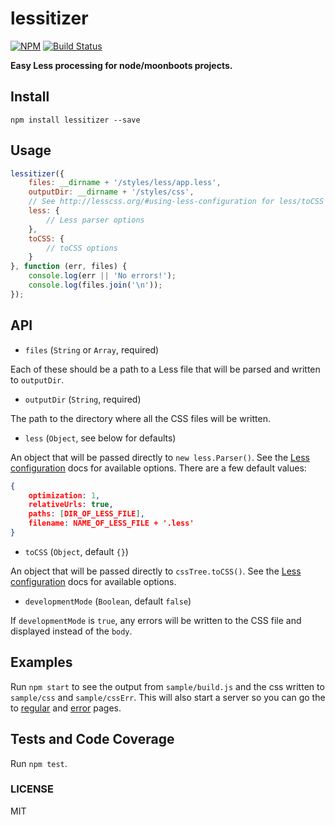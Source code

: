 lessitizer
===============

[![NPM](https://nodei.co/npm/lessitizer.png)](https://nodei.co/npm/lessitizer/)
[![Build Status](https://travis-ci.org/lukekarrys/lessitizer.png?branch=master)](https://travis-ci.org/lukekarrys/lessitizer)

**Easy Less processing for node/moonboots projects.**


## Install

`npm install lessitizer --save`


## Usage

```js
lessitizer({
    files: __dirname + '/styles/less/app.less',
    outputDir: __dirname + '/styles/css',
    // See http://lesscss.org/#using-less-configuration for less/toCSS options
    less: {
        // Less parser options
    },
    toCSS: {
        // toCSS options
    }
}, function (err, files) {
    console.log(err || 'No errors!');
    console.log(files.join('\n'));
});
```


## API

- `files` (`String` or `Array`, required)

Each of these should be a path to a Less file that will be parsed and written to `outputDir`.

- `outputDir` (`String`, required)

The path to the directory where all the CSS files will be written.

- `less` (`Object`, see below for defaults)

An object that will be passed directly to `new less.Parser()`. See the [Less configuration](http://lesscss.org/#using-less-configuration) docs for available options. There are a few default values:

```json
{
    optimization: 1,
    relativeUrls: true,
    paths: [DIR_OF_LESS_FILE],
    filename: NAME_OF_LESS_FILE + '.less'
}
```

- `toCSS` (`Object`, default `{}`)

An object that will be passed directly to `cssTree.toCSS()`. See the [Less configuration](http://lesscss.org/#using-less-configuration) docs for available options.

- `developmentMode` (`Boolean`, default `false`)

If `developmentMode` is `true`, any errors will be written to the CSS file and displayed instead of the `body`.


## Examples

Run `npm start` to see the output from `sample/build.js` and the css written to `sample/css` and `sample/cssErr`. This will also start a server so you can go the to [regular](http://localhost:8000/) and [error](http://localhost:8000/error.html) pages.


## Tests and Code Coverage

Run `npm test`.

### LICENSE

MIT